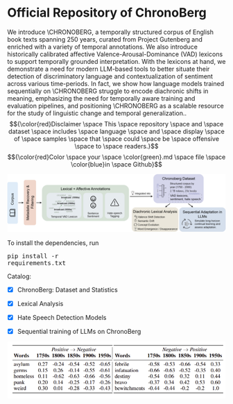 # Official Repository of ChronoBerg

We introduce \CHRONOBERG, a temporally structured corpus of English book texts spanning 250 years, curated from Project Gutenberg and enriched with a variety of temporal annotations. We also introduce historically calibrated affective Valence-Arousal-Dominance (VAD)  lexicons to support temporally grounded interpretation. With the lexicons at hand, we demonstrate a need for modern LLM-based tools to better situate their detection of discriminatory language and contextualization of sentiment across various time-periods. In fact, we show how language models trained sequentially on \CHRONOBERG struggle to encode diachronic shifts in meaning, emphasizing the need for temporally aware training and evaluation pipelines, and positioning \CHRONOBERG as a scalable resource for the study of linguistic change and temporal generalization..$${\color{red}Disclaimer \space This \space repository  \space and \space dataset \space includes \space language \space and \space display \space of \space samples \space that \space could \space be \space offensive \space to \space readers.}$$ $${\color{red}Color \space your \space \color{green}.md \space file \space \color{blue}in \space Github}$$

![ChronoBerg](https://github.com/paulsubarna/Chronoberg/blob/main/figures/chrono_flow.png)

To install the dependencies, run <pre/>pip install -r requirements.txt</pre> 

Catalog:
- [x] ChronoBerg: Dataset and Statistics
- [x] Lexical Analysis
- [x] Hate Speech Detection Models
- [x] Sequential training of LLMs on ChronoBerg


![Lexical](https://github.com/paulsubarna/Chronoberg/blob/main/figures/lexical_analysis.png)
